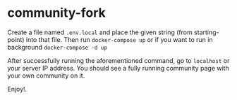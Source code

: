 # community-fork

Create a file named `.env.local` and place the given string (from starting-point) into that file.
Then run `docker-compose up` or if you want to run in background `docker-compose -d up`

After successfully running the aforementioned command, go to `localhost` or your server IP address.
You should see a fully running community page with your own community on it.

Enjoy!.
